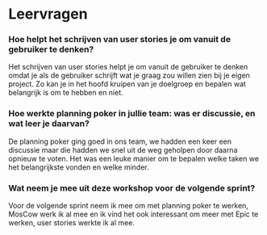 # Leervragen

### Hoe helpt het schrijven van user stories je om vanuit de gebruiker te denken?
Het schrijven van user stories helpt je om vanuit de gebruiker te denken omdat je als de gebruiker schrijft wat je graag zou willen zien bij je eigen project. Zo kan je in het hoofd kruipen van je doelgroep en bepalen wat belangrijk is om te hebben en niet.

### Hoe werkte planning poker in jullie team: was er discussie, en wat leer je daarvan?
De planning poker ging goed in ons team, we hadden een keer een discussie maar die hadden we snel uit de weg geholpen door daarna opnieuw te voten. Het was een leuke manier om te bepalen welke taken we het belangrijkste vonden en welke minder.

### Wat neem je mee uit deze workshop voor de volgende sprint?
Voor de volgende sprint neem ik mee om met planning poker te werken, MosCow werk ik al mee en ik vind het ook interessant om meer met Epic te werken, user stories werkte ik al mee.